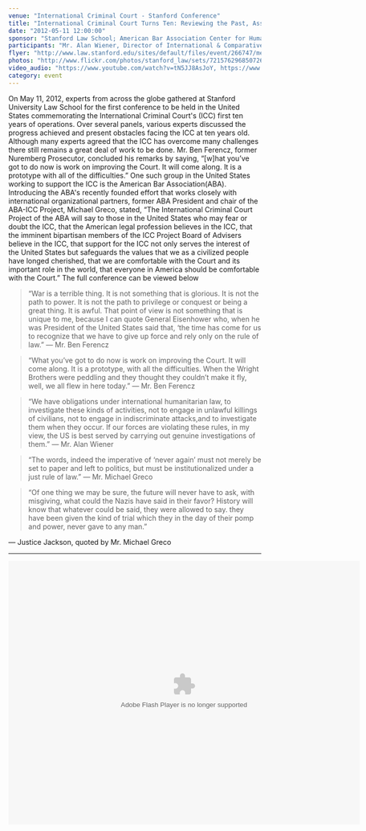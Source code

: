 ```yaml
---
venue: "International Criminal Court - Stanford Conference"
title: "International Criminal Court Turns Ten: Reviewing the Past, Assessing the Future"
date: "2012-05-11 12:00:00"
sponsor: "Stanford Law School; American Bar Association Center for Human Rights; American Society of International Law"
participants: "Mr. Alan Wiener, Director of International & Comparative Law Institute at Stanford Law; Judge Cuno Tarfusser, Vice President, International Criminal Court; Ms. Shamila Batohi, Senior Legal Advisor of the Prosecutor, International Criminal Court; Mr. Stephen J. Rapp, U.S. Ambassador-at-Large, Office of Global Criminal Justice; Mr. Benjamin Ferencz, Former Prosecutor, Nuremberg Military Tribunals; Mr. Michael S. Greco, Chair, ABA Center for Human Rights and former President of the American Bar Association; Professor David Kaye, Executive Director, International Human Rights Program at UCLA, School of Law; Professor Ruth Wedgwood, Director of the International Law and Organizations Program, The Paul H. Nitze School of Advanced International Studies, John Hopkins University"
flyer: "http://www.law.stanford.edu/sites/default/files/event/266747/media/slspublic/Final%20conference%20programme%20(2012).pdf"
photos: "http://www.flickr.com/photos/stanford_law/sets/72157629685072634/"
video_audio: "https://www.youtube.com/watch?v=tN5JJ8AsJoY, https://www.youtube.com/watch?v=OLxs2SIie2w&feature=relmfu, http://www.youtube.com/watch?v=5Qj1Hr04NN4&feature=relmfu"
category: event
---
```

On May 11, 2012, experts from across the globe gathered at Stanford University Law School for the first conference to be held in the United States commemorating the International Criminal Court's (ICC) first ten years of operations. Over several panels, various experts discussed the progress achieved and present obstacles facing the ICC at ten years old. Although many experts agreed that the ICC has overcome many challenges there still remains a great deal of work to be done. Mr. Ben Ferencz, former Nuremberg Prosecutor, concluded his remarks by saying, “[w]hat you’ve got to do now is work on improving the Court. It will come along. It is a prototype with all of the difficulties.” One such group in the United States working to support the ICC is the American Bar Association(ABA). Introducing the ABA's recently founded effort that works closely with international organizational partners, former ABA President and chair of the ABA-ICC Project, Michael Greco, stated, “The International Criminal Court Project of the ABA will say to those in the United States who may fear or doubt the ICC, that the American legal profession believes in the ICC, that the imminent bipartisan members of the ICC Project Board of Advisers believe in the ICC, that support for the ICC not only serves the interest of the United States but safeguards the values that we as a civilized people have longed cherished, that we are comfortable with the Court and its important role in the world, that everyone in America should be comfortable with the Court.” The full conference can be viewed below


> “War is a terrible thing. It is not something that is glorious. It is not the path to power. It is not the path to privilege or conquest or being a great thing. It is awful. That point of view is not something that is unique to me, because I can quote General Eisenhower who, when he was President of the United States said that, ‘the time has come for us to recognize that we have to give up force and rely only on the rule of law.”
— Mr. Ben Ferencz

> “What you’ve got to do now is work on improving the Court. It will come along. It is a prototype, with all the difficulties. When the Wright Brothers were peddling and they thought they couldn’t make it fly, well, we all flew in here today.”
— Mr. Ben Ferencz

> “We have obligations under international humanitarian law, to investigate these kinds of activities, not to engage in unlawful killings of civilians, not to engage in indiscriminate attacks,and to investigate them when they occur. If our forces are violating these rules, in my view, the US is best served by carrying out genuine investigations of them.”
— Mr. Alan Wiener

> “The words, indeed the imperative of ‘never again’ must not merely be set to paper and left to politics, but must be institutionalized under a just rule of law.”
— Mr. Michael Greco

> “Of one thing we may be sure, the future will never have to ask, with misgiving, what could the Nazis have said in their favor? History will know that whatever could be said, they were allowed to say. they have been given the kind of trial which they in the day of their pomp and power, never gave to any man.”

— Justice Jackson, quoted by Mr. Michael Greco

---

<object width="700" height="525"> <param name="flashvars" value="offsite=true&lang=en-us&page_show_url=%2Fphotos%2F126209453%40N05%2Fsets%2F72157645675234771%2Fshow%2F&page_show_back_url=%2Fphotos%2F126209453%40N05%2Fsets%2F72157645675234771%2F&set_id=72157645675234771&jump_to="></param> <param name="movie" value="https://www.flickr.com/apps/slideshow/show.swf?v=143270"></param> <param name="allowFullScreen" value="true"></param><embed type="application/x-shockwave-flash" src="https://www.flickr.com/apps/slideshow/show.swf?v=143270" allowFullScreen="true" flashvars="offsite=true&lang=en-us&page_show_url=%2Fphotos%2F126209453%40N05%2Fsets%2F72157645675234771%2Fshow%2F&page_show_back_url=%2Fphotos%2F126209453%40N05%2Fsets%2F72157645675234771%2F&set_id=72157645675234771&jump_to=" width="700" height="525"></embed></object>
